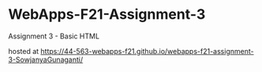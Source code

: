 # WebApps-F21-Assignment-3
Assignment 3 - Basic HTML


hosted at https://44-563-webapps-f21.github.io/webapps-f21-assignment-3-SowjanyaGunaganti/
